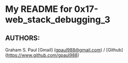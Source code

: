# My README for 0x17-web_stack_debugging_3
## AUTHORS:
Graham S. Paul [Gmail] (gpaul988@gmail.com) / [Github] (https://www.github.com/gpaul988)
